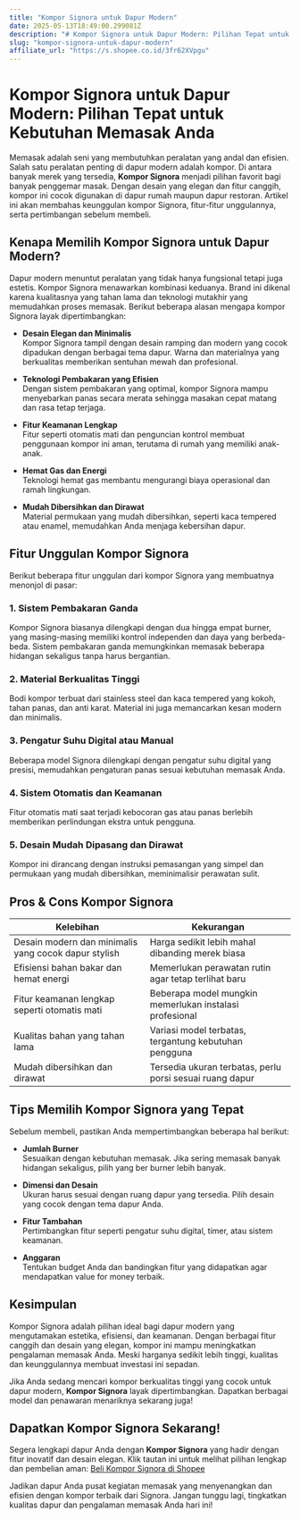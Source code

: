 ```yaml
---
title: "Kompor Signora untuk Dapur Modern"
date: 2025-05-13T18:49:00.299081Z
description: "# Kompor Signora untuk Dapur Modern: Pilihan Tepat untuk Kebutuhan Memasak Anda..."
slug: "kompor-signora-untuk-dapur-modern"
affiliate_url: "https://s.shopee.co.id/3fr62XVpgu"
---
```

# Kompor Signora untuk Dapur Modern: Pilihan Tepat untuk Kebutuhan Memasak Anda

Memasak adalah seni yang membutuhkan peralatan yang andal dan efisien. Salah satu peralatan penting di dapur modern adalah kompor. Di antara banyak merek yang tersedia, **Kompor Signora** menjadi pilihan favorit bagi banyak penggemar masak. Dengan desain yang elegan dan fitur canggih, kompor ini cocok digunakan di dapur rumah maupun dapur restoran. Artikel ini akan membahas keunggulan kompor Signora, fitur-fitur unggulannya, serta pertimbangan sebelum membeli.

## Kenapa Memilih Kompor Signora untuk Dapur Modern?

Dapur modern menuntut peralatan yang tidak hanya fungsional tetapi juga estetis. Kompor Signora menawarkan kombinasi keduanya. Brand ini dikenal karena kualitasnya yang tahan lama dan teknologi mutakhir yang memudahkan proses memasak. Berikut beberapa alasan mengapa kompor Signora layak dipertimbangkan:

- **Desain Elegan dan Minimalis**  
  Kompor Signora tampil dengan desain ramping dan modern yang cocok dipadukan dengan berbagai tema dapur. Warna dan materialnya yang berkualitas memberikan sentuhan mewah dan profesional.

- **Teknologi Pembakaran yang Efisien**  
  Dengan sistem pembakaran yang optimal, kompor Signora mampu menyebarkan panas secara merata sehingga masakan cepat matang dan rasa tetap terjaga.

- **Fitur Keamanan Lengkap**  
  Fitur seperti otomatis mati dan penguncian kontrol membuat penggunaan kompor ini aman, terutama di rumah yang memiliki anak-anak.

- **Hemat Gas dan Energi**  
  Teknologi hemat gas membantu mengurangi biaya operasional dan ramah lingkungan.

- **Mudah Dibersihkan dan Dirawat**  
  Material permukaan yang mudah dibersihkan, seperti kaca tempered atau enamel, memudahkan Anda menjaga kebersihan dapur.

## Fitur Unggulan Kompor Signora

Berikut beberapa fitur unggulan dari kompor Signora yang membuatnya menonjol di pasar:

### 1. Sistem Pembakaran Ganda

Kompor Signora biasanya dilengkapi dengan dua hingga empat burner, yang masing-masing memiliki kontrol independen dan daya yang berbeda-beda. Sistem pembakaran ganda memungkinkan memasak beberapa hidangan sekaligus tanpa harus bergantian.

### 2. Material Berkualitas Tinggi

Bodi kompor terbuat dari stainless steel dan kaca tempered yang kokoh, tahan panas, dan anti karat. Material ini juga memancarkan kesan modern dan minimalis.

### 3. Pengatur Suhu Digital atau Manual

Beberapa model Signora dilengkapi dengan pengatur suhu digital yang presisi, memudahkan pengaturan panas sesuai kebutuhan memasak Anda.

### 4. Sistem Otomatis dan Keamanan

Fitur otomatis mati saat terjadi kebocoran gas atau panas berlebih memberikan perlindungan ekstra untuk pengguna.

### 5. Desain Mudah Dipasang dan Dirawat

Kompor ini dirancang dengan instruksi pemasangan yang simpel dan permukaan yang mudah dibersihkan, meminimalisir perawatan sulit.

## Pros & Cons Kompor Signora

| **Kelebihan** | **Kekurangan** |
|----------------|----------------|
| Desain modern dan minimalis yang cocok dapur stylish | Harga sedikit lebih mahal dibanding merek biasa |
| Efisiensi bahan bakar dan hemat energi | Memerlukan perawatan rutin agar tetap terlihat baru |
| Fitur keamanan lengkap seperti otomatis mati | Beberapa model mungkin memerlukan instalasi profesional |
| Kualitas bahan yang tahan lama | Variasi model terbatas, tergantung kebutuhan pengguna |
| Mudah dibersihkan dan dirawat | Tersedia ukuran terbatas, perlu porsi sesuai ruang dapur |

## Tips Memilih Kompor Signora yang Tepat

Sebelum membeli, pastikan Anda mempertimbangkan beberapa hal berikut:

- **Jumlah Burner**  
  Sesuaikan dengan kebutuhan memasak. Jika sering memasak banyak hidangan sekaligus, pilih yang ber burner lebih banyak.

- **Dimensi dan Desain**  
  Ukuran harus sesuai dengan ruang dapur yang tersedia. Pilih desain yang cocok dengan tema dapur Anda.

- **Fitur Tambahan**  
  Pertimbangkan fitur seperti pengatur suhu digital, timer, atau sistem keamanan.

- **Anggaran**  
  Tentukan budget Anda dan bandingkan fitur yang didapatkan agar mendapatkan value for money terbaik.

## Kesimpulan

Kompor Signora adalah pilihan ideal bagi dapur modern yang mengutamakan estetika, efisiensi, dan keamanan. Dengan berbagai fitur canggih dan desain yang elegan, kompor ini mampu meningkatkan pengalaman memasak Anda. Meski harganya sedikit lebih tinggi, kualitas dan keunggulannya membuat investasi ini sepadan.

Jika Anda sedang mencari kompor berkualitas tinggi yang cocok untuk dapur modern, **Kompor Signora** layak dipertimbangkan. Dapatkan berbagai model dan penawaran menariknya sekarang juga!

## Dapatkan Kompor Signora Sekarang!

Segera lengkapi dapur Anda dengan **Kompor Signora** yang hadir dengan fitur inovatif dan desain elegan. Klik tautan ini untuk melihat pilihan lengkap dan pembelian aman: [Beli Kompor Signora di Shopee](https://s.shopee.co.id/3fr62XVpgu)

Jadikan dapur Anda pusat kegiatan memasak yang menyenangkan dan efisien dengan kompor terbaik dari Signora. Jangan tunggu lagi, tingkatkan kualitas dapur dan pengalaman memasak Anda hari ini!